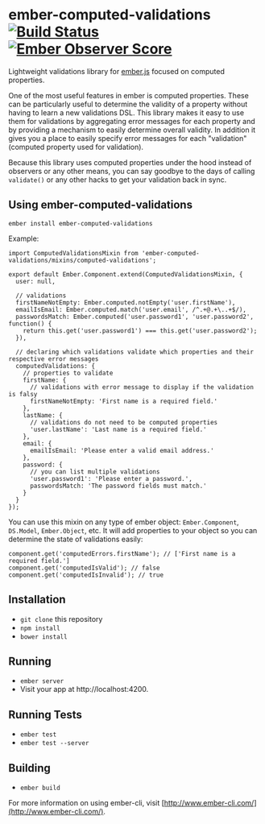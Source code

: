 # ember-computed-validations [![Build Status](https://travis-ci.org/jimmay5469/ember-computed-validations.svg?branch=master)](https://travis-ci.org/jimmay5469/ember-computed-validations) [![Ember Observer Score](http://emberobserver.com/badges/ember-computed-validations.svg)](http://emberobserver.com/addons/ember-computed-validations)

Lightweight validations library for [ember.js](http://emberjs.com/) focused on computed properties.

One of the most useful features in ember is computed properties. These can be particularly useful to determine the validity of a property without having to learn a new validations DSL. This library makes it easy to use them for validations by aggregating error messages for each property and by providing a mechanism to easily determine overall validity. In addition it gives you a place to easily specify error messages for each "validation" (computed property used for validation).

Because this library uses computed properties under the hood instead of observers or any other means, you can say goodbye to the days of calling `validate()` or any other hacks to get your validation back in sync.

## Using ember-computed-validations

```
ember install ember-computed-validations
```

Example:
```
import ComputedValidationsMixin from 'ember-computed-validations/mixins/computed-validations';

export default Ember.Component.extend(ComputedValidationsMixin, {
  user: null,

  // validations
  firstNameNotEmpty: Ember.computed.notEmpty('user.firstName'),
  emailIsEmail: Ember.computed.match('user.email', /^.+@.+\..+$/),
  passwordsMatch: Ember.computed('user.password1', 'user.password2', function() {
    return this.get('user.password1') === this.get('user.password2');
  }),

  // declaring which validations validate which properties and their respective error messages
  computedValidations: {
    // properties to validate
    firstName: {
      // validations with error message to display if the validation is falsy
      firstNameNotEmpty: 'First name is a required field.'
    },
    lastName: {
      // validations do not need to be computed properties
      'user.lastName': 'Last name is a required field.'
    },
    email: {
      emailIsEmail: 'Please enter a valid email address.'
    },
    password: {
      // you can list multiple validations
      'user.password1': 'Please enter a password.',
      passwordsMatch: 'The password fields must match.'
    }
  }
});
```

You can use this mixin on any type of ember object: `Ember.Component`, `DS.Model`, `Ember.Object`, etc. It will add properties to your object so you can determine the state of validations easily:
```
component.get('computedErrors.firstName'); // ['First name is a required field.']
component.get('computedIsValid'); // false
component.get('computedIsInvalid'); // true
```

## Installation

* `git clone` this repository
* `npm install`
* `bower install`

## Running

* `ember server`
* Visit your app at http://localhost:4200.

## Running Tests

* `ember test`
* `ember test --server`

## Building

* `ember build`

For more information on using ember-cli, visit [http://www.ember-cli.com/](http://www.ember-cli.com/).
